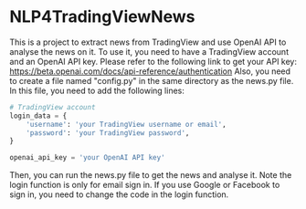 # NLP4TradingViewNews
This is a project to extract news from TradingView and use OpenAI API to analyse the news on it.
To use it, you need to have a TradingView account and an OpenAI API key.
Please refer to the following link to get your API key: https://beta.openai.com/docs/api-reference/authentication
Also, you need to create a file named "config.py" in the same directory as the news.py file.
In this file, you need to add the following lines:
```python
# TradingView account
login_data = {
    'username': 'your TradingView username or email',
    'password': 'your TradingView password',
}

openai_api_key = 'your OpenAI API key'
```
Then, you can run the news.py file to get the news and analyse it. Note the login function is only for email sign in. If you use Google or Facebook to sign in, you need to change the code in the login function.